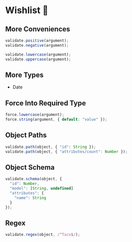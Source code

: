 # Wishlist 🌠

## More Conveniences

``` javascript
validate.positive(argument);
validate.negative(argument);

validate.lowercase(argument);
validate.uppercase(argument);
```

## More Types

* Date

## Force Into Required Type

``` javascript
force.lowercase(argument);
force.string(argument, { default: "value" });
```

## Object Paths

``` javascript
validate.path(object, { "id": String });
validate.path(object, { "attributes/count": Number });
```

## Object Schema

``` javascript
validate.schema(object, {
  "id": Number,
  "model": [String, undefined]
  "attributes": {
    "name": String
  }
});
```

## Regex

``` javascript
validate.regex(object, /^Taco$/);
```
